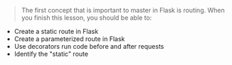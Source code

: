 
> The first concept that is important to master in Flask is routing.  When you finish this lesson, you should be able to:

* Create a static route in Flask
* Create a parameterized route in Flask
* Use decorators run code before and after requests
* Identify the "static" route